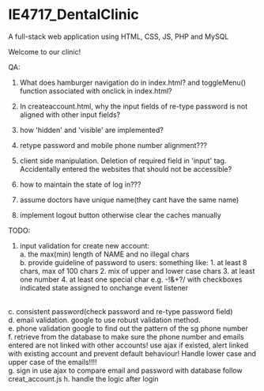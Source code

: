 # IE4717_DentalClinic
A full-stack web application using HTML, CSS, JS, PHP and MySQL

Welcome to our clinic!

QA:
1. What does hamburger navigation do in index.html? and toggleMenu() function associated with onclick in index.html?

2. In createaccount.html, why the input fields of re-type password is not aligned with other input fields?

3. how 'hidden' and 'visible' are implemented?

4. retype password and mobile phone number alignment???

5. client side manipulation. Deletion of required field in 'input' tag. Accidentally entered the websites that should not be accessible?

6. how to maintain the state of log in???

7. assume doctors have unique name(they cant have the same name)

8. implement logout button otherwise clear the caches manually

TODO:

1. input validation for create new account:<br>a. the max(min) length of NAME and no illegal chars<BR>
b. provide guideline of password to users:
something like: 1. at least 8 chars, max of 100 chars 2. mix of upper and lower case chars 3. at least one number 4. at least one special char e.g. -!&+?/ with checkboxes indicated state assigned to onchange event listener
<br>
c. consistent password(check password and re-type password field)<br>
d. email validation. google to use robust validation method.<br>
e. phone validation google to find out the pattern of the sg phone number
<br>
f. retrieve from the database to make sure the phone number and emails entered are not linked with other accounts! use ajax if existed, alert linked with existing account and prevent default behaviour! Handle lower case and upper case of the emails!!!!
<BR>
g. sign in use ajax to compare email and password with database follow creat_account.js
h. handle the logic after login